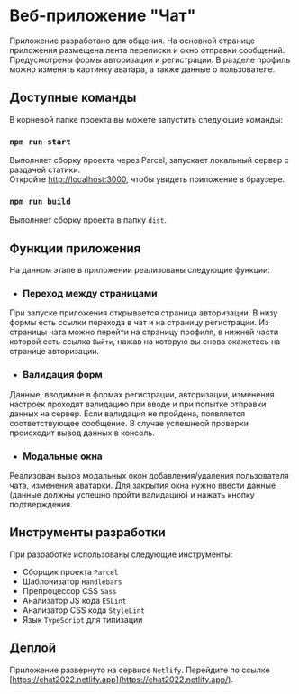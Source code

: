 # Веб-приложение "Чат"

Приложение разработано для общения. На основной странице приложения размещена лента переписки и окно отправки сообщений. Предусмотрены формы авторизации и регистрации. В разделе профиль можно изменять картинку аватара, а также данные о пользователе.

## Доступные команды

В корневой папке проекта вы можете запустить следующие команды:

### `npm run start`

Выполняет сборку проекта через Parcel, запускает локальный сервер с раздачей статики. \
Откройте [http://localhost:3000](http://localhost:3000), чтобы увидеть приложение в браузере.

### `npm run build`

Выполняет сборку проекта в папку `dist`.

## Функции приложения

На данном этапе в приложении реализованы следующие функции:

- ### Переход между страницами

При запуске приложения открывается страница авторизации. В низу формы есть ссылки перехода в чат и на страницу регистрации. Из страницы чата можно перейти на страницу профиля, в нижней части которой есть ссылка `Выйти`, нажав на которую вы снова окажетесь на странице авторизации.

- ### Валидация форм

Данные, вводимые в формах регистрации, авторизации, изменения настроек проходят валидацию при вводе и при попытке отправки данных на сервер. Если валидация не пройдена, появляется соответствующее сообщение. В случае успешнеой проверки происходит вывод данных в консоль.

- ### Модальные окна

Реализован вызов модальных окон добавления/удаления пользователя чата, изменения аватарки. Для закрытия окна нужно ввести данные (данные должны успешно пройти валидацию) и нажать кнопку подтверждения.

## Инструменты разработки

При разработке использованы следующие инструменты:
- Сборщик проекта `Parcel`
- Шаблонизатор `Handlebars`
- Препроцессор CSS `Sass`
- Анализатор JS кода `ESLint`
- Анализатор CSS кода `StyleLint`
- Язык `TypeScript` для типизации

## Деплой

Приложение развернуто на сервисе `Netlify`. Перейдите по ссылке [https://chat2022.netlify.app](https://chat2022.netlify.app/).